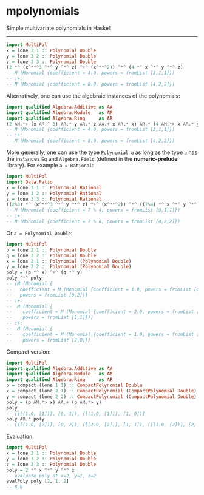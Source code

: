 # mpolynomials

Simple multivariate polynomials in Haskell

___

```haskell
import MultiPol
x = lone 3 1 :: Polynomial Double
y = lone 3 2 :: Polynomial Double
z = lone 3 3 :: Polynomial Double
(2 *^ (x^**^3 ^*^ y ^*^ z) ^+^ (x^**^2)) ^*^ (4 *^ x ^*^ y ^*^ z)
-- M (Monomial {coefficient = 4.0, powers = fromList [3,1,1]}) 
-- :+: 
-- M (Monomial {coefficient = 8.0, powers = fromList [4,2,2]})
```

Alternatively, one can use the algebraic instances of the polynomials:

```haskell
import qualified Algebra.Additive as AA
import qualified Algebra.Module   as AM
import qualified Algebra.Ring     as AR
(2 AM.*> (x AR.^ 3) AR.* y AR.* z AA.+ x AR.* x) AR.* (4 AM.*> x AR.* y AR.* z) 
-- M (Monomial {coefficient = 4.0, powers = fromList [3,1,1]}) 
-- :+: 
-- M (Monomial {coefficient = 8.0, powers = fromList [4,2,2]})
```

More generally, one can use the type `Polynomial a` as long as the type `a` has 
the instances `Eq` and `Algebra.Field` (defined in the **numeric-prelude** 
library). For example `a = Rational`:

```haskell
import MultiPol
import Data.Ratio
x = lone 3 1 :: Polynomial Rational
y = lone 3 2 :: Polynomial Rational
z = lone 3 3 :: Polynomial Rational
((2%3) *^ (x^**^3 ^*^ y ^*^ z) ^+^ (x^**^2)) ^*^ ((7%4) *^ x ^*^ y ^*^ z)
-- M (Monomial {coefficient = 7 % 4, powers = fromList [3,1,1]}) 
-- :+: 
-- M (Monomial {coefficient = 7 % 6, powers = fromList [4,2,2]})
```

Or `a = Polynomial Double`:

```haskell
import MultiPol
p = lone 2 1 :: Polynomial Double
q = lone 2 2 :: Polynomial Double
x = lone 2 1 :: Polynomial (Polynomial Double)
y = lone 2 2 :: Polynomial (Polynomial Double)
poly = (p *^ x) ^+^ (q *^ y)  
poly ^*^ poly
-- (M (Monomial {
--   coefficient = M (Monomial {coefficient = 1.0, powers = fromList [0,2]}), 
--   powers = fromList [0,2]}) 
-- :+: 
--  M (Monomial {
--    coefficient = M (Monomial {coefficient = 2.0, powers = fromList [1,1]}), 
--    powers = fromList [1,1]})) 
-- :+: 
--  M (Monomial {
--    coefficient = M (Monomial {coefficient = 1.0, powers = fromList [2,0]}), 
--    powers = fromList [2,0]})
```

Compact version:

```haskell
import MultiPol
import qualified Algebra.Additive as AA
import qualified Algebra.Module   as AM
import qualified Algebra.Ring     as AR
p = compact (lone 1 1) :: CompactPolynomial Double
x = compact (lone 2 1) :: CompactPolynomial (CompactPolynomial Double)
y = compact (lone 2 2) :: CompactPolynomial (CompactPolynomial Double)
poly = (p AM.*> x) AA.+ (p AM.*> y) 
poly
-- [([(1.0, [1])], [0, 1]), ([(1.0, [1])], [1, 0])]
poly AR.* poly
-- [([(1.0, [2])], [0, 2]), ([(2.0, [2])], [1, 1]), ([(1.0, [2])], [2, 0])]
```

Evaluation:

```haskell
import MultiPol
x = lone 3 1 :: Polynomial Double
y = lone 3 2 :: Polynomial Double
z = lone 3 3 :: Polynomial Double
poly = 2 *^ x ^*^ y ^*^ z 
-- evaluate poly at x=2, y=1, z=2
evalPoly poly [2, 1, 2]
-- 8.0
```

